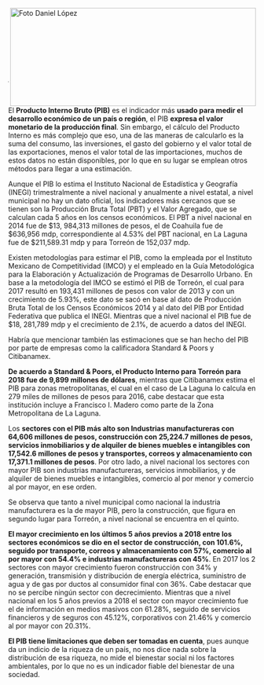 <p>
   <a title="ir a Otras Publicaciones" href="http://www.trcimplan.gob.mx/autores/daniel-alejandro-lopez-murga.html"><img class="img-responsive contenido-imagen" src="../imagenes/128/lic-daniel-alejandro-lopez-murga-top2.png" align="right" alt="Foto Daniel López" width="500" height="200"></a>

</p>

</br></br></br></br></br></br></br></br>

---
El **Producto Interno Bruto (PIB)** es el indicador más **usado para medir el desarrollo económico de un país o región**, el PIB **expresa el valor monetario de la producción final**. Sin embargo, el cálculo del Producto Interno es más complejo que eso, una de las maneras de calcularlo es la suma del consumo, las inversiones, el gasto del gobierno y el valor total de las exportaciones, menos el valor total de las importaciones, muchos de estos datos no están disponibles, por lo que en su lugar se emplean otros métodos para llegar a una estimación.

Aunque el PIB lo estima el Instituto Nacional de Estadística y Geografía (INEGI) trimestralmente a nivel nacional y anualmente a nivel estatal, a nivel municipal no hay un dato oficial, los indicadores más cercanos que se tienen son la Producción Bruta Total (PBT)  y el Valor Agregado, que se calculan cada 5 años en los censos económicos. El PBT a nivel nacional en 2014 fue de $13, 984,313 millones de pesos, el de Coahuila fue de $636,956 mdp, correspondiente al 4.53% del PBT nacional, en La Laguna fue de $211,589.31 mdp y para Torreón de 152,037 mdp.

Existen metodologías para estimar el PIB, como la empleada por el Instituto Mexicano de Competitividad (IMCO) y el empleado en la Guía Metodológica para la Elaboración y Actualización de Programas de Desarrollo Urbano. En base a la metodología del IMCO se estimó el PIB de Torreón, el cual para 2017 resultó en 193,431 millones de pesos con valor de 2013  y con un crecimiento de 5.93%, este dato se sacó en base al dato de Producción Bruta Total de los Censos Económicos 2014 y al dato del PIB por Entidad Federativa que publica el INEGI. Mientras que a nivel nacional el PIB fue de $18, 281,789 mdp  y el crecimiento de 2.1%, de acuerdo a datos del INEGI.

Habría que mencionar también las estimaciones que se han hecho del PIB por parte de empresas como la calificadora Standard & Poors y Citibanamex.

**De acuerdo a Standard & Poors, el Producto Interno para Torreón para 2018 fue de 9,899 millones de dólares**, mientras que Citibanamex estima el PIB para zonas metropolitanas, el cual en el caso de La Laguna lo calcula en 279 miles de millones de pesos para 2016, cabe destacar que esta institución incluye a Francisco I. Madero como parte de la Zona Metropolitana de La Laguna.

Los **sectores con el PIB más alto son Industrias manufactureras con 64,606 millones de pesos, construcción con 25,224.7 millones de pesos, servicios inmobiliarios y de alquiler de bienes muebles e intangibles con 17,542.6 millones de pesos y transportes, correos y almacenamiento con 17,371.1 millones de pesos**. Por otro lado, a nivel nacional los sectores con mayor PIB son industrias manufactureras, servicios inmobiliarios, y de alquiler de bienes muebles e intangibles, comercio al por menor y comercio al por mayor, en ese orden.

Se observa que tanto a nivel municipal como nacional la industria manufacturera es la de mayor PIB, pero la construcción, que figura en segundo lugar para Torreón, a nivel nacional se encuentra en el quinto.

**El mayor crecimiento en los últimos 5 años previos a 2018 entre los sectores económicos se dio en el sector de construcción, con 101.6%, seguido por transporte, correos y almacenamiento con 57%, comercio al por mayor con 54.4% e industrias manufactureras con 45%**. En 2017 los 2 sectores con mayor crecimiento fueron construcción con 34% y generación, transmisión y distribución de energía eléctrica, suministro de agua y de gas por ductos al consumidor final con 36%. Cabe destacar que no se percibe ningún sector con decrecimiento. Mientras que a nivel nacional en los 5 años previos a 2018 el sector con mayor crecimiento fue el de información en medios masivos con 61.28%, seguido de servicios financieros y de seguros con 45.12%, corporativos con 21.46% y comercio al por mayor con 20.31%.

**El PIB tiene limitaciones que deben ser tomadas en cuenta**, pues aunque da un indicio de la riqueza de un país, no nos dice nada sobre la distribución de esa riqueza, no mide el bienestar social ni los factores ambientales, por lo que no es un indicador fiable del bienestar de una sociedad.
